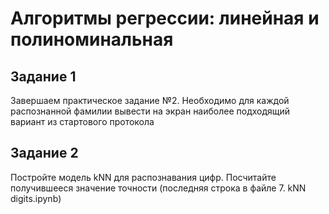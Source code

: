 # Алгоритмы регрессии: линейная и полиноминальная

## Задание 1 
Завершаем практическое задание №2. Необходимо для каждой распознанной фамилии вывести на экран наиболее подходящий вариант из стартового протокола 

## Задание 2 
Постройте модель kNN для распознавания цифр. Посчитайте получившееся значение точности (последняя строка в файле 7. kNN digits.ipynb)
